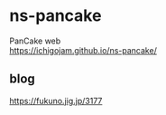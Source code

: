# ns-pancake
PanCake web  
https://ichigojam.github.io/ns-pancake/  

## blog
https://fukuno.jig.jp/3177  
